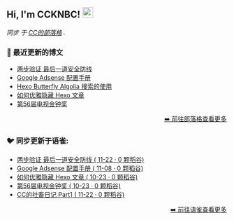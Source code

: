 <h2>Hi, I'm CCKNBC! <img src="https://github.githubassets.com/images/mona-whisper.gif" height="24" /></h2>

<p><em>同步 于 <a href="https://blog.ccknbc.cc">CC的部落格</a> . </em>

### 📕 最近更新的博文

<!-- BLOG-POST-LIST:START -->
- [两步验证 最后一道安全防线](https://blog.ccknbc.cc/posts/2fa-last-security-line/)
- [Google Adsense 配置手册](https://blog.ccknbc.cc/posts/google-adsense-configuration-manual/)
- [Hexo Butterfly Algolia 搜索的使用](https://blog.ccknbc.cc/posts/hexo-butterfly-algolia/)
- [如何优雅隐藏 Hexo 文章](https://blog.ccknbc.cc/posts/how-to-hide-hexo-articles-gracefully/)
- [第56届电视金钟奖](https://blog.ccknbc.cc/posts/56th-golden-bell-awards/)
<!-- BLOG-POST-LIST:END -->

<p align="right"><a href="https://blog.ccknbc.cc">➡️ 前往部落格查看更多</a></p>

### 🐦 同步更新于语雀:

  - [两步验证 最后一道安全防线 ( 11-22 · 0 颗稻谷)](https://yuque.com/ccknbc/blog/32)
  - [Google Adsense 配置手册 ( 11-08 · 0 颗稻谷)](https://yuque.com/ccknbc/blog/31)
  - [如何优雅隐藏 Hexo 文章 ( 10-23 · 0 颗稻谷)](https://yuque.com/ccknbc/blog/30)
  - [第56届电视金钟奖 ( 10-23 · 0 颗稻谷)](https://yuque.com/ccknbc/blog/29)
  - [CC的社畜日记 Part1 ( 11-22 · 0 颗稻谷)](https://yuque.com/ccknbc/blog/28)

<p align="right"><a href="https://www.yuque.com/ccknbc/blog">➡️ 前往语雀查看更多</a></p>
